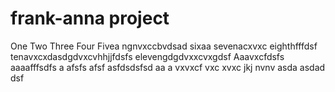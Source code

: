 # frank-anna project
One
Two
Three
Four
Fivea ngnvxccbvdsad
sixaa
sevenacxvxc
eighthfffdsf
tenavxcxdasdgdvxcvhhjjfdsfs
elevengdgdvxxcvxgdsf
Aaavxcfdsfs
aaaafffsdfs
a
afsfs
afsf
asfdsdsfsd
aa
a
vxvxcf
vxc
xvxc
jkj
nvnv
asda
asdad
dsf
